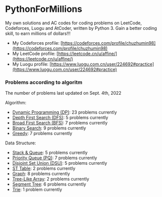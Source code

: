 # PythonForMillions
My own solutions and AC codes for coding problems on LeetCode, Codeforces, Luogu and AtCoder, written by Python 3. Gain a better coding skill, to earn millions of dollars!!!

-  My Codeforces profile: [https://codeforces.com/profile/chuzhumin98](https://codeforces.com/profile/chuzhumin98)
-  My LeetCode profile: [https://leetcode.cn/u/affine/](https://leetcode.cn/u/affine/)
-  My Luogu profile: [https://www.luogu.com.cn/user/224692#practice](https://www.luogu.com.cn/user/224692#practice)

### Problems according to algoritm
The number of problems last updated on Sept. 4th, 2022

Algorithm:
- [Dynamic Programming (DP)](https://github.com/chuzhumin98/PythonForMillions/blob/main/category-algorithm/Dynamic%20Programming%20(DP).md): 23 problems currently
-  [Depth First Search (DFS)](https://github.com/chuzhumin98/PythonForMillions/blob/main/category-algorithm/Depth%20First%20Search%20(DFS).md): 5 problems currently
-  [Broad First Search (BFS)](https://github.com/chuzhumin98/PythonForMillions/blob/main/category-algorithm/Broad%20First%20Search%20(BFS).md): 7 problems currently
-  [Binary Search](https://github.com/chuzhumin98/PythonForMillions/blob/main/category-algorithm/Binary%20Search.md): 9 problems currently
-  [Greedy](https://github.com/chuzhumin98/PythonForMillions/blob/main/category-algorithm/Greedy.md): 7 problems currently

Data Structure:
-  [Stack & Queue](https://github.com/chuzhumin98/PythonForMillions/blob/main/category-algorithm/Stack%20%26%20Queue.md): 5 problems currently
-  [Priority Queue (PQ)](https://github.com/chuzhumin98/PythonForMillions/blob/main/category-algorithm/Priority%20Queue%20(PQ).md): 7 problems currently
-  [Disjoint Set Union (DSU)](https://github.com/chuzhumin98/PythonForMillions/blob/main/category-algorithm/Disjoint%20Set%20Union%20(DSU).md): 5 problems currently
-  [ST Table](https://github.com/chuzhumin98/PythonForMillions/blob/main/category-algorithm/ST%20Table.md): 2 problems currently
-  [Graph](https://github.com/chuzhumin98/PythonForMillions/blob/main/category-algorithm/Graph.md): 8 problems currently
-  [Tree-Like Array](https://github.com/chuzhumin98/PythonForMillions/blob/main/category-algorithm/Tree-Like%20Array.md): 2 problems currently
-  [Segment Tree](https://github.com/chuzhumin98/PythonForMillions/blob/main/category-algorithm/Segment%20Tree.md): 6 problems currently
-  [Trie](https://github.com/chuzhumin98/PythonForMillions/blob/main/category-algorithm/Trie.md): 1 problem currently